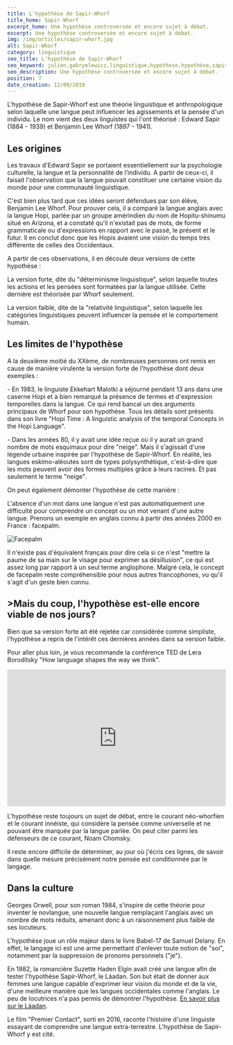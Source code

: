 ```yaml
---
title: L'hypothèse de Sapir-Whorf
title_home: Sapir-Whorf
excerpt_home: Une hypothèse controversée et encore sujet à débat.
excerpt: Une hypothèse controversée et encore sujet à débat.
img: /img/articles/sapir-whorf.jpg
alt: Sapir-Whorf
category: linguistique
seo_title: L'hypothèse de Sapir-Whorf
seo_keyword: julien,gabryelewicz,linguistique,hypothese,hypothèse,sapir,whorf,langue,pensée,comportement,anthropologie
seo_description: Une hypothèse controversée et encore sujet à débat.
position: 7
date_creation: 12/09/2019
---
```

<p>L'hypothèse de Sapir-Whorf est une théorie linguistique et anthropologique selon laquelle une langue peut influencer les agissements et la pensée d'un individu. Le nom vient des deux linguistes qui l'ont théorisé : Edward Sapir  (1884 - 1939) et Benjamin Lee Whorf (1897 - 1941).</p>

## Les origines

<p>Les travaux d'Edward Sapir se portaient essentiellement sur la psychologie culturelle, la langue et la personnalité de l’individu. A partir de ceux-ci, il faisait l'observation que la langue pouvait constituer une certaine vision du monde pour une communauté linguistique.</p>

<p>C'est bien plus tard que ces idées seront défendues par son élève, Benjamin Lee Whorf. Pour prouver cela, il a comparé la langue anglais avec la langue Hopi, parlée par un groupe amérindien du nom de Hopitu-shinumu situé en Arizona, et a constaté qu'il n'existait pas de mots, de forme grammaticale ou d'expressions en rapport avec le passé, le présent et le futur. Il en conclut donc que les Hopis avaient une vision du temps très différente de celles des Occidentaux.</p>

<p>A partir de ces observations, il en découle deux versions de cette hypothèse : </p>

<p>La version forte, dite du "déterminisme linguistique", selon laquelle toutes les actions et les pensées sont formatées par la langue utilisée. Cette dernière est théorisée par Whorf seulement.</p>

<p>La version faible, dite de la "relativité linguistique", selon laquelle les catégories linguistiques peuvent influencer la pensée et le comportement humain.</p>

## Les limites de l'hypothèse

<p>A la deuxième moitié du XXème, de nombreuses personnes ont remis en cause de manière virulente la version forte de l'hypothèse dont deux exemples : </p>

<p>- En 1983, le linguiste Ekkehart Malotki a séjourné pendant 13 ans dans une caserne Hopi et a bien remarqué la présence de termes et d'expression temporelles dans la langue. Ce qui rend bancal un des arguments principaux de Whorf pour son hypothèse. Tous les détails sont présents dans son livre "Hopi Time : A linguistic analysis of the temporal Concepts in the Hopi Language".</p>

<p>- Dans les années 80, il y avait une idée reçue où il y aurait un grand nombre de mots esquimaux pour dire "neige". Mais il s'agissait d'une légende urbaine inspirée par l'hypothèse de Sapir-Whorf. En réalité, les langues eskimo-aléoutes sont de types polysynthétique, c'est-à-dire que les mots peuvent avoir des formes multiples grâce à leurs racines. Et pas seulement le terme "neige".</p>

<p>On peut également démonter l'hypothèse de cette manière :</p>

<p>L'absence d'un mot dans une langue n'est pas automatiquement une difficulté pour comprendre un concept ou un mot venant d'une autre langue. Prenons un exemple en anglais connu à partir des années 2000 en France : facepalm.</p>

<img src="https://admin.juliengabryelewicz.fr/uploads/85b22867ad0e4e8eabd5e731ce5928a2.jpg" title="Facepalm" alt="Facepalm" class="mx-auto" />

<p>Il n'existe pas d'équivalent français pour dire cela si ce n'est "mettre la paume de sa main sur le visage pour exprimer sa désillusion", ce qui est assez long par rapport à un seul terme anglophone. Malgré cela, le concept de facepalm reste compréhensible pour nous autres francophones, vu qu'il s'agit d'un geste bien connu.</p>

## >Mais du coup, l'hypothèse est-elle encore viable de nos jours?

<p>Bien que sa version forte ait été rejetée car considérée comme simpliste, l'hypothèse a repris de l'intérêt ces dernières années dans sa version faible.</p>

<p>Pour aller plus loin, je vous recommande la conférence TED de Lera Boroditsky "How language shapes the way we think".</p>

<iframe width="560" height="315" style="max-width:100%;" class="mx-auto" src="https://www.youtube.com/embed/RKK7wGAYP6k" frameborder="0" allow="accelerometer; autoplay; encrypted-media; gyroscope; picture-in-picture" allowfullscreen></iframe>

<p>L'hypothèse reste toujours un sujet de débat, entre le courant néo-whorfien et le courant innéiste, qui considère la pensée comme universelle et ne pouvant être marquée par la langue parlée. On peut citer parmi les défenseurs de ce courant, Noam Chomsky.</p>

<p>Il reste encore difficile de déterminer, au jour où j'écris ces lignes, de savoir dans quelle mesure précisément notre pensée est conditionnée par le langage.</p>

## Dans la culture

<p>Georges Orwell, pour son roman 1984, s'inspire de cette théorie pour inventer le novlangue, une nouvelle langue remplaçant l'anglais avec un nombre de mots réduits, amenant donc à un raisonnement plus faible de ses locuteurs.</p>

<p>L'hypothèse joue un rôle majeur dans le livre Babel-17 de Samuel Delany. En effet, le langage ici est une arme permettant d'enlever toute notion de "soi", notamment par la suppression de pronoms personnels ("je").</p>

<p>En 1982, la romancière Suzette Haden Elgin avait créé une langue afin de tester l'hypothèse Sapir-Whorf, le Láadan. Son but était de donner aux femmes une langue capable d'exprimer leur vision du monde et de la vie, d'une meilleure manière que les langues occidentales comme l'anglais. Le peu de locutrices n'a pas permis de démontrer l'hypothèse.  <a href="/blog/post/laadan.html" target="_blank" class="underline" title="Láadan">En savoir plus sur le Láadan</a>.</p>

<p>Le film "Premier Contact", sorti en 2016, raconte l'histoire d'une linguiste essayant de comprendre une langue extra-terrestre. L'hypothèse de Sapir-Whorf y est cité.</p>